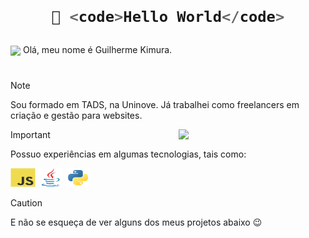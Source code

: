 <div align="center">
<h1>
  
```Python
👋 <code>Hello World</code>
```
</h1>
</div>

<div >
  <img src="https://myoctocat.com/assets/images/base-octocat.svg" width="100px" align="center"/>
  <span align="center"> Olá, meu nome é Guilherme Kimura.</span>
</div>

<h1> </h1>


> [!NOTE]
> Sou formado em TADS, na Uninove. Já trabalhei como freelancers em criação e gestão para websites.

<img align="right" width="235px" src="https://cdn.discordapp.com/attachments/1255309094948962316/1255668957281648640/5ac0c93ae9205a4c3716f6e1b9473291.gif?ex=667df858&is=667ca6d8&hm=488de5f4cccf0165ed9e450c638ddb8b8b3614458494843d2e7b9178193b9208&"/>

> [!IMPORTANT]
> Possuo experiências em algumas tecnologias, tais como:
> 
> <img align="" height="30" width="40" src="https://raw.githubusercontent.com/devicons/devicon/master/icons/javascript/javascript-original.svg">
> <img align="" height="30" width="40" src="https://raw.githubusercontent.com/devicons/devicon/master/icons/java/java-original.svg">
> <img align="" height="30" width="40" src="https://raw.githubusercontent.com/devicons/devicon/master/icons/python/python-original.svg">



> [!CAUTION]
> E não se esqueça de ver alguns dos meus projetos abaixo 😉

<h1> </h1>


